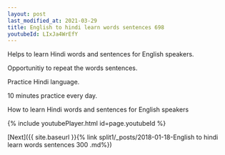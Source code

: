```yaml
---
layout: post
last_modified_at: 2021-03-29
title: English to hindi learn words sentences 698 
youtubeId: LIxJa4WrEfY
---
```

 
 
Helps to learn Hindi words and sentences for English speakers.

Opportunitiy to repeat the words sentences. 

Practice Hindi language. 
 
10 minutes practice every day. 
 
How to learn Hindi words and sentences for English speakers 
 
{% include youtubePlayer.html id=page.youtubeId %}
 
 
[Next]({{ site.baseurl }}{% link  split1/_posts/2018-01-18-English to hindi learn words sentences 300 .md%})
 
